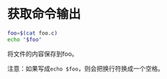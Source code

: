 # 获取命令输出

```bash
foo=$(cat foo.c)
echo "$foo"
```

将文件的内容保存到foo。

注意：如果写成`echo $foo`，则会把换行符换成一个空格。

